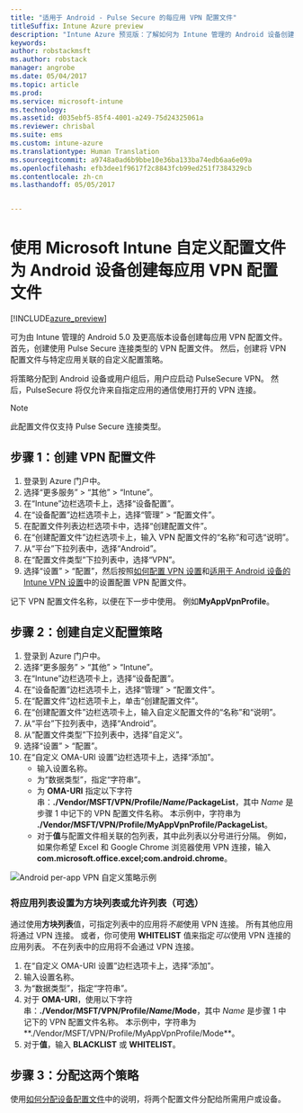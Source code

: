 ```yaml
---
title: "适用于 Android - Pulse Secure 的每应用 VPN 配置文件"
titleSuffix: Intune Azure preview
description: "Intune Azure 预览版：了解如何为 Intune 管理的 Android 设备创建每应用 VPN 配置文件。"
keywords: 
author: robstackmsft
ms.author: robstack
manager: angrobe
ms.date: 05/04/2017
ms.topic: article
ms.prod: 
ms.service: microsoft-intune
ms.technology: 
ms.assetid: d035ebf5-85f4-4001-a249-75d24325061a
ms.reviewer: chrisbal
ms.suite: ems
ms.custom: intune-azure
ms.translationtype: Human Translation
ms.sourcegitcommit: a9748a0ad6b9bbe10e36ba133ba74edb6aa6e09a
ms.openlocfilehash: efb3dee1f9617f2c8843fcb99ed251f7384329cb
ms.contentlocale: zh-cn
ms.lasthandoff: 05/05/2017


---
```


# <a name="use-a-microsoft-intune-custom-profile-to-create-a-per-app-vpn-profile-for-android-devices"></a>使用 Microsoft Intune 自定义配置文件为 Android 设备创建每应用 VPN 配置文件

[!INCLUDE[azure_preview](../includes/azure_preview.md)]

可为由 Intune 管理的 Android 5.0 及更高版本设备创建每应用 VPN 配置文件。 首先，创建使用 Pulse Secure 连接类型的 VPN 配置文件。 然后，创建将 VPN 配置文件与特定应用关联的自定义配置策略。

将策略分配到 Android 设备或用户组后，用户应启动 PulseSecure VPN。 然后，PulseSecure 将仅允许来自指定应用的通信使用打开的 VPN 连接。

> [!NOTE]
>
> 此配置文件仅支持 Pulse Secure 连接类型。


## <a name="step-1-create-a-vpn-profile"></a>步骤 1：创建 VPN 配置文件


1. 登录到 Azure 门户中。
2. 选择“更多服务” > “其他” > “Intune”。
3. 在“Intune”边栏选项卡上，选择“设备配置”。
2. 在“设备配置”边栏选项卡上，选择“管理” > “配置文件”。
2. 在配置文件列表边栏选项卡中，选择“创建配置文件”。
3. 在“创建配置文件”边栏选项卡上，输入 VPN 配置文件的“名称”和可选“说明”。
4. 从“平台”下拉列表中，选择“Android”。
5. 在“配置文件类型”下拉列表中，选择“VPN”。
3. 选择“设置”  > “配置”，然后按照[如何配置 VPN 设置](how-to-configure-vpn-settings.md)和[适用于 Android 设备的 Intune VPN 设置](vpn-for-android.md)中的设置配置 VPN 配置文件。

记下 VPN 配置文件名称，以便在下一步中使用。 例如**MyAppVpnProfile**。

## <a name="step-2-create-a-custom-configuration-policy"></a>步骤 2：创建自定义配置策略

1. 登录到 Azure 门户中。
2. 选择“更多服务” > “其他” > “Intune”。
3. 在“Intune”边栏选项卡上，选择“设备配置”。
2. 在“设备配置”边栏选项卡上，选择“管理” > “配置文件”。
3. 在“配置文件”边栏选项卡上，单击“创建配置文件”。
4. 在“创建配置文件”边栏选项卡上，输入自定义配置文件的“名称”和“说明”。
5. 从“平台”下拉列表中，选择“Android”。
6. 从“配置文件类型”下拉列表中，选择“自定义”。
7. 选择“设置” > “配置”。
3. 在“自定义 OMA-URI 设置”边栏选项卡上，选择“添加”。
    - 输入设置名称。
    - 为“数据类型”，指定“字符串”。
    - 为 **OMA-URI** 指定以下字符串：**./Vendor/MSFT/VPN/Profile/*Name*/PackageList**，其中 *Name* 是步骤 1 中记下的 VPN 配置文件名称。 本示例中，字符串为 **./Vendor/MSFT/VPN/Profile/MyAppVpnProfile/PackageList**。
    - 对于**值**与配置文件相关联的包列表，其中此列表以分号进行分隔。 例如，如果你希望 Excel 和 Google Chrome 浏览器使用 VPN 连接，输入 **com.microsoft.office.excel;com.android.chrome**。

![Android per-app VPN 自定义策略示例](./media/android_per_app_vpn_oma_uri.png)

### <a name="set-your-app-list-to-blacklist-or-whitelist-optional"></a>将应用列表设置为方块列表或允许列表（可选）
  通过使用**方块列表**值，可指定列表中的应用将*不能*使用 VPN 连接。 所有其他应用将通过 VPN 连接。
或者，你可使用 **WHITELIST** 值来指定*可以*使用 VPN 连接的应用列表。 不在列表中的应用将不会通过 VPN 连接。
  1.    在“自定义 OMA-URI 设置”边栏选项卡上，选择“添加”。
  2.    输入设置名称。
  3.    为“数据类型”，指定“字符串”。
  4.    对于 **OMA-URI**，使用以下字符串：**./Vendor/MSFT/VPN/Profile/*Name*/Mode**，其中 *Name* 是步骤 1 中记下的 VPN 配置文件名称。 本示例中，字符串为**./Vendor/MSFT/VPN/Profile/MyAppVpnProfile/Mode**。
  5.    对于**值**，输入 **BLACKLIST** 或 **WHITELIST**。



## <a name="step-3-assign-both-policies"></a>步骤 3：分配这两个策略

使用[如何分配设备配置文件](how-to-assign-device-profiles.md)中的说明，将两个配置文件分配给所需用户或设备。


